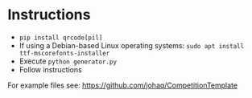 # Instructions

- `pip install qrcode[pil]`
- If using a Debian-based Linux operating systems: `sudo apt install ttf-mscorefonts-installer`
- Execute `python generator.py`
- Follow instructions

For example files see: https://github.com/johaq/CompetitionTemplate
